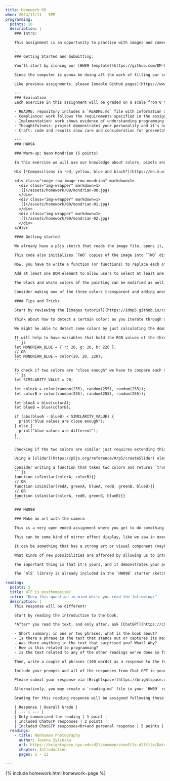 ```yaml
---
title: Homework 09
when: 2024/11/11 - 5PM
programming:
  points: 10
  description: |
    ### Intro:

    This assignment is an opportunity to practice with images and camera pixel arrays, DOM interactions and libraries.

    ---
    ### Getting Started and Submitting:

    You'll start by cloning our [HW09 template](https://github.com/DM-GY-6063-2024F-B/HW09-template) into a repository called `HW09`. This already has starter code for the two exercises in this homework.

    Since the computer is gonna be doing all the work of filling our screen, please use: `createCanvas(windowWidth, windowHeight)`.

    Like previous assignments, please [enable GitHub pages](https://www.youtube.com/watch?v=DqjPr7auwdY) on your GitHub repos and use [Brightspace](https://brightspace.nyu.edu/d2l/home/407563) to submit GitHub links to your HW09 repository.

    ---
    ### Evaluation
    Each exercise in this assignment will be graded on a scale from 0 to 5, taking the following criteria into account:

    - README: repository includes a `README.md` file with information about the design process.
    - Compliance: work follows the requirements specified in the assignment description.
    - Implementation: work shows evidence of understanding programming concepts and you are fully using them to express your ideas.
    - Thoughtfulness: project demonstrates your personality and it’s not a straightforward re-implementation of someone else’s idea.
    - Craft: code and results show care and consideration for presentation and professionalism, and work doesn’t look like it was rushed.

    ---
    ### HW09A

    ### Warm-up: Neon Mondrian (5 points)

    In this exercise we will use our knowledge about colors, pixels and arrays to remix a painting by [Piet Mondrian](https://en.wikipedia.org/wiki/Piet_Mondrian).

    His [*Compositions in red, yellow, blue and black*](https://en.m.wikipedia.org/wiki/File:Piet_Mondriaan,_1921_-_Composition_en_rouge,_jaune,_bleu_et_noir.jpg) are often mentioned as examples of good color balance and composition, but we're going to use programming to update its colors:

    <div class="image-row image-row-mondrian" markdown=1>
      <div class="img-wrapper" markdown=1>
      ![](/assets/homework/09/mondrian-00.jpg)
      </div>
      <div class="img-wrapper" markdown=1>
      ![](/assets/homework/09/mondrian-01.jpg)
      </div>
      <div class="img-wrapper" markdown=1>
      ![](/assets/homework/09/mondrian-02.jpg)
      </div>
    </div>

    #### Getting started

    We already have a p5js sketch that reads the image file, opens it, resizes it and displays it on the screen, making the image's height be the same as the browser's window height without distorting the image.

    This code also initializes `TWO` copies of the image into `TWO` different variables, so we can manipulate one of them, while keeping the values of the original pixels in the other.

    Now, you have to write a function (or functions) to replace each of the three colors (red, yellow and blue) with something different. The new "colors" can be anything: specific colors, random colors, patterns, another image, etc.

    Add at least one DOM element to allow users to select at least one of the new target colors. This can be a [slider](https://p5js.org/reference/p5/createSlider/) or a [color picker element](https://p5js.org/reference/p5/createColorPicker/), or something else.

    The black and white colors of the painting can be modified as well, but that's not a requirement.

    Consider making one of the three colors transparent and adding another image or pattern "behind" the painting to create a kind of collage.
    
    #### Tips and Tricks

    Start by reviewing the [images tutorial](https://idmp5.github.io/creative-coding/images/) on the IDM tutorials site, and the code from [week 07](https://github.com/DM-GY-6063-2024F-B/wk07) and [week 08](https://github.com/DM-GY-6063-2024F-B/wk08), specially exercises [07.3](https://github.com/DM-GY-6063-2024F-B/WK07/blob/main/3/sketch.js), [07.4](https://github.com/DM-GY-6063-2024F-B/WK07/blob/main/3/sketch.js) and [08.00](https://github.com/DM-GY-6063-2024F-B/WK08/blob/main/00/sketch.js), [08.01](https://github.com/DM-GY-6063-2024F-B/WK08/blob/main/01/sketch.js) and [08.02](https://github.com/DM-GY-6063-2024F-B/WK08/blob/main/02/sketch.js) that talk about manipulating the pixel array and creating filters.

    Think about how to detect a certain color: as you iterate through all of the pixels in an image, what information do we have? What do we check?

    We might be able to detect some colors by just calculating the dominant channel in that pixel, but for other colors, we need some other way to determine if the pixel we are checking is "close enough" to the color we want to detect.

    It will help to have variables that hold the RGB values of the three colors we want to detect. These can be JavaScript objects, or p5js [Color](https://p5js.org/reference/#/p5/color) objects:
    ```js
    let MONDRIAN_BLUE = { r: 20, g: 20, b: 220 };
    // OR
    let MONDRIAN_BLUE = color(20, 20, 220);
    ```

    To check if two colors are "close enough" we have to compare each of their three channels, and if the red, green and blue values are all within some threshold, then we can consider the colors "similar". For example, to see if two random colors have blue values that are "close enough", we could do something like:
    ```js
    let SIMILARITY_VALUE = 20;

    let colorA = color(random(255), random(255), random(255));
    let colorB = color(random(255), random(255), random(255));

    let blueA = blue(colorA);
    let blueB = blue(colorB);

    if (abs(blueA - blueB) < SIMILARITY_VALUE) {
      print("blue values are close enough");
    } else {
      print("blue values are different");
    }
    ```

    Checking if the two colors are similar just requires extending this code to include the `red` and `green` channels as well.

    Using a [slider](https://p5js.org/reference/#/p5/createSlider) element can help fine-tune the `SIMILARITY_VALUE` for the detection algorithm.

    Consider writing a function that takes two colors and returns `true`/`false` based on whether they are similar. This function's arguments could be two `p5.Color` objects, six color channel values, or something in between:
    ```js
    function isSimilar(colorA, colorB){}
    // OR
    function isSimilar(redA, greenA, blueA, redB, greenB, blueB){}
    // OR
    function isSimilar(colorA, redB, greenB, blueB){}
    ```

    ### HW09B

    ### Make an art with the camera

    This is a very open ended assignment where you get to do something creative and exploratory with the camera.

    This can be some kind of mirror effect display, like we saw in exercise [08.10](https://github.com/DM-GY-6063-2024F-B/WK08/blob/main/10/sketch.js) and [08.11](https://github.com/DM-GY-6063-2024F-B/WK08/blob/main/11/sketch.js), or something that uses the `ml5` library, like in [08.12](https://github.com/DM-GY-6063-2024F-B/WK08/blob/main/12/sketch.js).

    It can be something that has a strong art or visual component (maybe create a camera based sketch for one of Yoko Ono's instructions <?>), but this can also be something experimental in the field of non-traditional interfaces.

    What kinds of new possibilities are afforded by allowing us to interact with our computers using our faces, hand motions or common household objects ? Are there new aspects of Interactivity ? Are there possibilities for more inclusive interfaces ?

    The important thing is that it's yours, and it demonstrates your personality and curiosities about interfaces, moving images and/or pixels.

    The `ml5` library is already included in the `HW09B` starter sketch. Take a look at the [documentation](https://ml5js.org/) if you plan on using some kind of ML detection.

reading:
  points: 5
  title: WTF is posthumanism?
  intro: "Keep this question in mind while you read the following:"
  description: |
    This response will be different!

    Start by reading the introduction to the book.

    *After* you read the text, and only after, ask [ChatGPT](https://chat.openai.com/auth/login) to write a 300-word response using prompts that get it to cover these questions:

    - Short summary: in one or two phrases, what is the book about?
    - Is there a phrase in the text that stands out or captures its main idea?
    - Was there anything in the text that surprised you? What? Why?
    - How is this related to programming?
    - Is the text related to any of the other readings we've done so far?

    Then, write a couple of phrases (100 words) as a response to the text generated by chatGPT. Include what you think it got right and what you think it got wrong, or if it exaggerated some ideas, or if it seems like it doesn't have enough knowledge.

    Include your prompts and all of the responses from Chat GPT in your submission, along with your response.

    Please submit your response via [Brightspace](https://brightspace.nyu.edu/d2l/home/407563).

    Alternatively, you may create a `reading.md` file in your `HW09` repo and write your response in markdown. Just make sure to submit a link to the file using [Brightspace](https://brightspace.nyu.edu/d2l/home/407563).

    Grading for this reading response will be assigned following these considerations:

    | Response | Overall Grade |
    | --- | --- |
    | Only summarized the reading | 1 point |
    | Included ChatGTP responses | 2 points |
    | Included ChatGTP responses<br>and personal response | 5 points |
  readings:
    - title: Nonhuman Photography
      author: Joanna Zylinska
      url: https://brightspace.nyu.edu/d2l/common/viewFile.d2lfile/Database/MjcwNzk3NDg/zylinska_nonhuman-photography.pdf?ou=407563
      chapter: Introduction
      pages: 1 - 11

---
```

{% include homework.html homework=page %}
